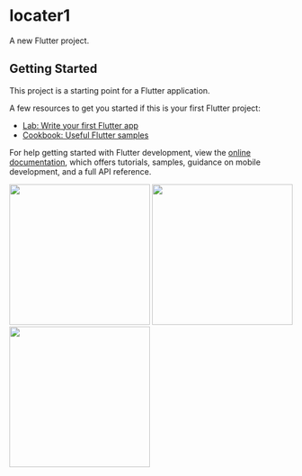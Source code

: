 # locater1

A new Flutter project.

## Getting Started

This project is a starting point for a Flutter application.

A few resources to get you started if this is your first Flutter project:

- [Lab: Write your first Flutter app](https://docs.flutter.dev/get-started/codelab)
- [Cookbook: Useful Flutter samples](https://docs.flutter.dev/cookbook)

For help getting started with Flutter development, view the
[online documentation](https://docs.flutter.dev/), which offers tutorials,
samples, guidance on mobile development, and a full API reference.

<img src="https://user-images.githubusercontent.com/118718488/229419282-f317094b-d527-4d4e-9f46-0fedaa6c79e2.png" width="250px">
<img src="https://user-images.githubusercontent.com/118718488/229419397-4384472f-4935-4405-83cb-a72c606c3248.png" width="250px">
<img src="https://user-images.githubusercontent.com/118718488/229419420-5ba7411a-5be4-489f-b882-31bec626aa3b.png" width="250px">
